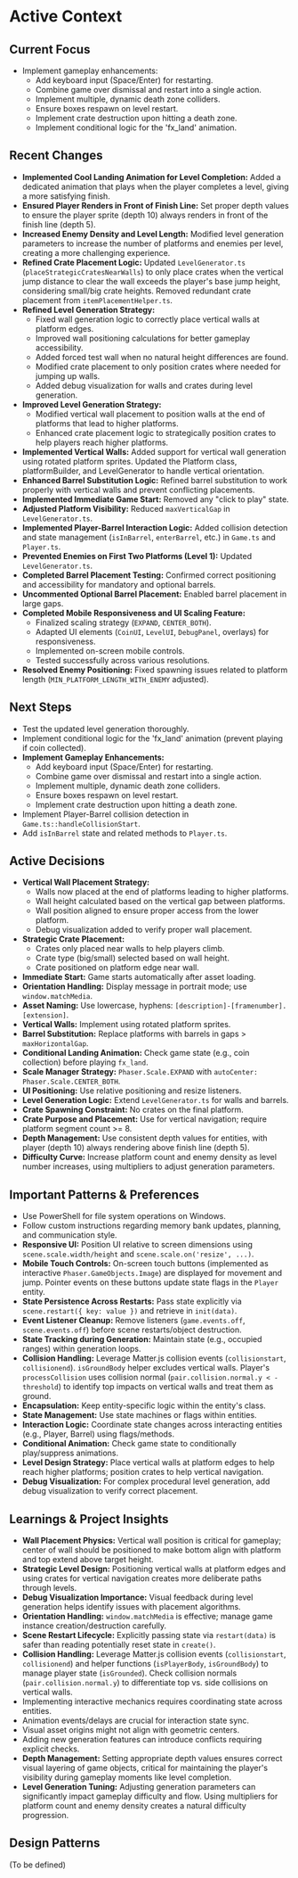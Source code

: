 # Active Context

## Current Focus

- Implement gameplay enhancements:
  - Add keyboard input (Space/Enter) for restarting.
  - Combine game over dismissal and restart into a single action.
  - Implement multiple, dynamic death zone colliders.
  - Ensure boxes respawn on level restart.
  - Implement crate destruction upon hitting a death zone.
  - Implement conditional logic for the 'fx_land' animation.

## Recent Changes

- **Implemented Cool Landing Animation for Level Completion:** Added a dedicated animation that plays when the player completes a level, giving a more satisfying finish.
- **Ensured Player Renders in Front of Finish Line:** Set proper depth values to ensure the player sprite (depth 10) always renders in front of the finish line (depth 5).
- **Increased Enemy Density and Level Length:** Modified level generation parameters to increase the number of platforms and enemies per level, creating a more challenging experience.
- **Refined Crate Placement Logic:** Updated `LevelGenerator.ts` (`placeStrategicCratesNearWalls`) to only place crates when the vertical jump distance to clear the wall exceeds the player's base jump height, considering small/big crate heights. Removed redundant crate placement from `itemPlacementHelper.ts`.
- **Refined Level Generation Strategy:**
  - Fixed wall generation logic to correctly place vertical walls at platform edges.
  - Improved wall positioning calculations for better gameplay accessibility.
  - Added forced test wall when no natural height differences are found.
  - Modified crate placement to only position crates where needed for jumping up walls.
  - Added debug visualization for walls and crates during level generation.
- **Improved Level Generation Strategy:**
  - Modified vertical wall placement to position walls at the end of platforms that lead to higher platforms.
  - Enhanced crate placement logic to strategically position crates to help players reach higher platforms.
- **Implemented Vertical Walls:** Added support for vertical wall generation using rotated platform sprites. Updated the Platform class, platformBuilder, and LevelGenerator to handle vertical orientation.
- **Enhanced Barrel Substitution Logic:** Refined barrel substitution to work properly with vertical walls and prevent conflicting placements.
- **Implemented Immediate Game Start:** Removed any "click to play" state.
- **Adjusted Platform Visibility:** Reduced `maxVerticalGap` in `LevelGenerator.ts`.
- **Implemented Player-Barrel Interaction Logic:** Added collision detection and state management (`isInBarrel`, `enterBarrel`, etc.) in `Game.ts` and `Player.ts`.
- **Prevented Enemies on First Two Platforms (Level 1):** Updated `LevelGenerator.ts`.
- **Completed Barrel Placement Testing:** Confirmed correct positioning and accessibility for mandatory and optional barrels.
- **Uncommented Optional Barrel Placement:** Enabled barrel placement in large gaps.
- **Completed Mobile Responsiveness and UI Scaling Feature:**
  - Finalized scaling strategy (`EXPAND`, `CENTER_BOTH`).
  - Adapted UI elements (`CoinUI`, `LevelUI`, `DebugPanel`, overlays) for responsiveness.
  - Implemented on-screen mobile controls.
  - Tested successfully across various resolutions.
- **Resolved Enemy Positioning:** Fixed spawning issues related to platform length (`MIN_PLATFORM_LENGTH_WITH_ENEMY` adjusted).

## Next Steps

- Test the updated level generation thoroughly.
- Implement conditional logic for the 'fx_land' animation (prevent playing if coin collected).
- **Implement Gameplay Enhancements:**
  - Add keyboard input (Space/Enter) for restarting.
  - Combine game over dismissal and restart into a single action.
  - Implement multiple, dynamic death zone colliders.
  - Ensure boxes respawn on level restart.
  - Implement crate destruction upon hitting a death zone.
- Implement Player-Barrel collision detection in `Game.ts::handleCollisionStart`.
- Add `isInBarrel` state and related methods to `Player.ts`.

## Active Decisions

- **Vertical Wall Placement Strategy:**
  - Walls now placed at the end of platforms leading to higher platforms.
  - Wall height calculated based on the vertical gap between platforms.
  - Wall position aligned to ensure proper access from the lower platform.
  - Debug visualization added to verify proper wall placement.
- **Strategic Crate Placement:**
  - Crates only placed near walls to help players climb.
  - Crate type (big/small) selected based on wall height.
  - Crate positioned on platform edge near wall.
- **Immediate Start:** Game starts automatically after asset loading.
- **Orientation Handling:** Display message in portrait mode; use `window.matchMedia`.
- **Asset Naming:** Use lowercase, hyphens: `[description]-[framenumber].[extension]`.
- **Vertical Walls:** Implement using rotated platform sprites.
- **Barrel Substitution:** Replace platforms with barrels in gaps > `maxHorizontalGap`.
- **Conditional Landing Animation:** Check game state (e.g., coin collection) before playing `fx_land`.
- **Scale Manager Strategy:** `Phaser.Scale.EXPAND` with `autoCenter: Phaser.Scale.CENTER_BOTH`.
- **UI Positioning:** Use relative positioning and resize listeners.
- **Level Generation Logic:** Extend `LevelGenerator.ts` for walls and barrels.
- **Crate Spawning Constraint:** No crates on the final platform.
- **Crate Purpose and Placement:** Use for vertical navigation; require platform segment count >= 8.
- **Depth Management:** Use consistent depth values for entities, with player (depth 10) always rendering above finish line (depth 5).
- **Difficulty Curve:** Increase platform count and enemy density as level number increases, using multipliers to adjust generation parameters.

## Important Patterns & Preferences

- Use PowerShell for file system operations on Windows.
- Follow custom instructions regarding memory bank updates, planning, and communication style.
- **Responsive UI:** Position UI relative to screen dimensions using `scene.scale.width/height` and `scene.scale.on('resize', ...)`.
- **Mobile Touch Controls:** On-screen touch buttons (implemented as interactive `Phaser.GameObjects.Image`) are displayed for movement and jump. Pointer events on these buttons update state flags in the `Player` entity.
- **State Persistence Across Restarts:** Pass state explicitly via `scene.restart({ key: value })` and retrieve in `init(data)`.
- **Event Listener Cleanup:** Remove listeners (`game.events.off`, `scene.events.off`) before scene restarts/object destruction.
- **State Tracking during Generation:** Maintain state (e.g., occupied ranges) within generation loops.
- **Collision Handling:** Leverage Matter.js collision events (`collisionstart`, `collisionend`). `isGroundBody` helper excludes vertical walls. Player's `processCollision` uses collision normal (`pair.collision.normal.y < -threshold`) to identify top impacts on vertical walls and treat them as ground.
- **Encapsulation:** Keep entity-specific logic within the entity's class.
- **State Management:** Use state machines or flags within entities.
- **Interaction Logic:** Coordinate state changes across interacting entities (e.g., Player, Barrel) using flags/methods.
- **Conditional Animation:** Check game state to conditionally play/suppress animations.
- **Level Design Strategy:** Place vertical walls at platform edges to help reach higher platforms; position crates to help vertical navigation.
- **Debug Visualization:** For complex procedural level generation, add debug visualization to verify correct placement.

## Learnings & Project Insights

- **Wall Placement Physics:** Vertical wall position is critical for gameplay; center of wall should be positioned to make bottom align with platform and top extend above target height.
- **Strategic Level Design:** Positioning vertical walls at platform edges and using crates for vertical navigation creates more deliberate paths through levels.
- **Debug Visualization Importance:** Visual feedback during level generation helps identify issues with placement algorithms.
- **Orientation Handling:** `window.matchMedia` is effective; manage game instance creation/destruction carefully.
- **Scene Restart Lifecycle:** Explicitly passing state via `restart(data)` is safer than reading potentially reset state in `create()`.
- **Collision Handling:** Leverage Matter.js collision events (`collisionstart`, `collisionend`) and helper functions (`isPlayerBody`, `isGroundBody`) to manage player state (`isGrounded`). Check collision normals (`pair.collision.normal.y`) to differentiate top vs. side collisions on vertical walls.
- Implementing interactive mechanics requires coordinating state across entities.
- Animation events/delays are crucial for interaction state sync.
- Visual asset origins might not align with geometric centers.
- Adding new generation features can introduce conflicts requiring explicit checks.
- **Depth Management:** Setting appropriate depth values ensures correct visual layering of game objects, critical for maintaining the player's visibility during gameplay moments like level completion.
- **Level Generation Tuning:** Adjusting generation parameters can significantly impact gameplay difficulty and flow. Using multipliers for platform count and enemy density creates a natural difficulty progression.

## Design Patterns

(To be defined)
